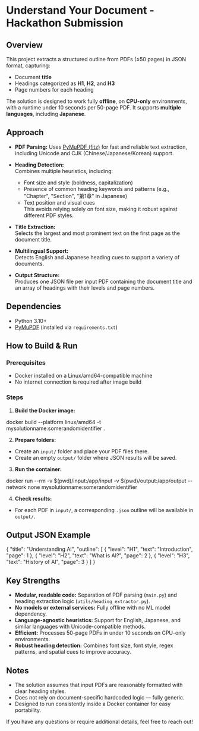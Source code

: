 # Understand Your Document - Hackathon Submission

## Overview

This project extracts a structured outline from PDFs (≤50 pages) in JSON format, capturing:

- Document **title**
- Headings categorized as **H1**, **H2**, and **H3**
- Page numbers for each heading

The solution is designed to work fully **offline**, on **CPU-only** environments, with a runtime under 10 seconds per 50-page PDF. It supports **multiple languages**, including **Japanese**.

## Approach

- **PDF Parsing:** Uses [PyMuPDF (fitz)](https://pymupdf.readthedocs.io/en/latest/) for fast and reliable text extraction, including Unicode and CJK (Chinese/Japanese/Korean) support.

- **Heading Detection:**  
  Combines multiple heuristics, including:
  - Font size and style (boldness, capitalization)
  - Presence of common heading keywords and patterns (e.g., "Chapter", "Section", "第1章" in Japanese)
  - Text position and visual cues  
  This avoids relying solely on font size, making it robust against different PDF styles.

- **Title Extraction:**  
  Selects the largest and most prominent text on the first page as the document title.

- **Multilingual Support:**  
  Detects English and Japanese heading cues to support a variety of documents.

- **Output Structure:**  
  Produces one JSON file per input PDF containing the document title and an array of headings with their levels and page numbers.

## Dependencies

- Python 3.10+
- [PyMuPDF](https://pymupdf.readthedocs.io/en/latest/) (installed via `requirements.txt`)

## How to Build & Run

### Prerequisites

- Docker installed on a Linux/amd64-compatible machine  
- No internet connection is required after image build

### Steps

1. **Build the Docker image:**

docker build --platform linux/amd64 -t mysolutionname:somerandomidentifier .


2. **Prepare folders:**

- Create an `input/` folder and place your PDF files there.
- Create an empty `output/` folder where JSON results will be saved.

3. **Run the container:**

docker run --rm
-v $(pwd)/input:/app/input
-v $(pwd)/output:/app/output
--network none
mysolutionname:somerandomidentifier


4. **Check results:**

- For each PDF in `input/`, a corresponding `.json` outline will be available in `output/`.

## Output JSON Example

{
"title": "Understanding AI",
"outline": [
{ "level": "H1", "text": "Introduction", "page": 1 },
{ "level": "H2", "text": "What is AI?", "page": 2 },
{ "level": "H3", "text": "History of AI", "page": 3 }
]
}


## Key Strengths

- **Modular, readable code:** Separation of PDF parsing (`main.py`) and heading extraction logic (`utils/heading_extractor.py`).
- **No models or external services:** Fully offline with no ML model dependency.
- **Language-agnostic heuristics:** Support for English, Japanese, and similar languages with Unicode-compatible methods.
- **Efficient:** Processes 50-page PDFs in under 10 seconds on CPU-only environments.
- **Robust heading detection:** Combines font size, font style, regex patterns, and spatial cues to improve accuracy.

## Notes

- The solution assumes that input PDFs are reasonably formatted with clear heading styles.
- Does not rely on document-specific hardcoded logic — fully generic.
- Designed to run consistently inside a Docker container for easy portability.

If you have any questions or require additional details, feel free to reach out!


